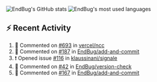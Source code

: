 ![EndBug's GitHub stats](https://github-readme-stats.vercel.app/api?username=endbug&show_icons=true&theme=dark)
![EndBug's most used languages](https://github-readme-stats.vercel.app/api/top-langs/?username=endbug&layout=compact&theme=dark)

## ⚡ Recent Activity

<!--START_SECTION:activity-->
1. 💬 Commented on [#693](https://github.com//vercel/ncc/issues/693) in [vercel/ncc](https://github.com//vercel/ncc)
2. 💬 Commented on [#187](https://github.com//EndBug/add-and-commit/issues/187) in [EndBug/add-and-commit](https://github.com//EndBug/add-and-commit)
3. ❗️ Opened issue [#116](https://github.com//klaussinani/signale/issues/116) in [klaussinani/signale](https://github.com//klaussinani/signale)
4. 💬 Commented on [#42](https://github.com//EndBug/version-check/issues/42) in [EndBug/version-check](https://github.com//EndBug/version-check)
5. 💬 Commented on [#167](https://github.com//EndBug/add-and-commit/issues/167) in [EndBug/add-and-commit](https://github.com//EndBug/add-and-commit)
<!--END_SECTION:activity-->
